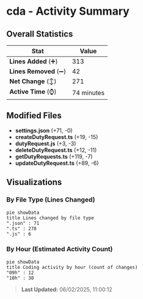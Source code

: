 # cda - Activity Summary 

## Overall Statistics

| Stat                   | Value                                                             |
| ---------------------- | ----------------------------------------------------------------- |
| **Lines Added** (➕)   | 313                                          |
| **Lines Removed** (➖) | 42                                        |
| **Net Change** (↕)    | 271                |
| **Active Time** (⌚)   | 74 minutes |


## Modified Files
- **settings.json** (+71, -0)
- **createDutyRequest.ts** (+19, -15)
- **dutyRequest.js** (+3, -3)
- **deleteDutyRequest.ts** (+12, -11)
- **getDutyRequests.ts** (+119, -7)
- **updateDutyRequest.ts** (+89, -6)

## Visualizations

### By File Type (Lines Changed)

```mermaid
pie showData
title Lines changed by file type
".json" : 71
".ts" : 278
".js" : 6
```

### By Hour (Estimated Activity Count)

```mermaid
pie showData
title Coding activity by hour (count of changes)
"09h" : 12
"10h" : 30
```


> **Last Updated:** 06/02/2025, 11:00:12
